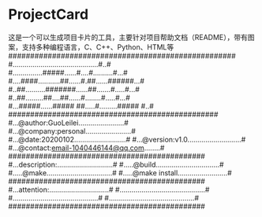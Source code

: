 # ProjectCard
这是一个可以生成项目卡片的工具，主要针对项目帮助文档（README），带有图案，支持多种编程语言，C、C++、Python、HTML等
####################################################                                 
#...........................................#..#                                     
#...............#####......#....#..........#...#                                     
#....####...........##......#.##......######...#                                               
#..##..........#######......##.......#.....#...#                                     
#..##.........##....##......#........#.....#...#                                              
#...#####......##### ##.....#.........##### #..#                                     
################################################                                          
#...@author:GuoLeilei.......................#
#...@company:personal.......................#
#...@date:20200102..........................#
#...@version:v1.0...........................#
#...@contact:email-1040446144@qq.com........#
#############################################
#...description:............................#
#.....@build................................#
#.....@make.................................#
#.....@make install.........................#
#############################################
#...attention:..............................#
#...........................................#
#...........................................#
#...........................................#
#############################################

